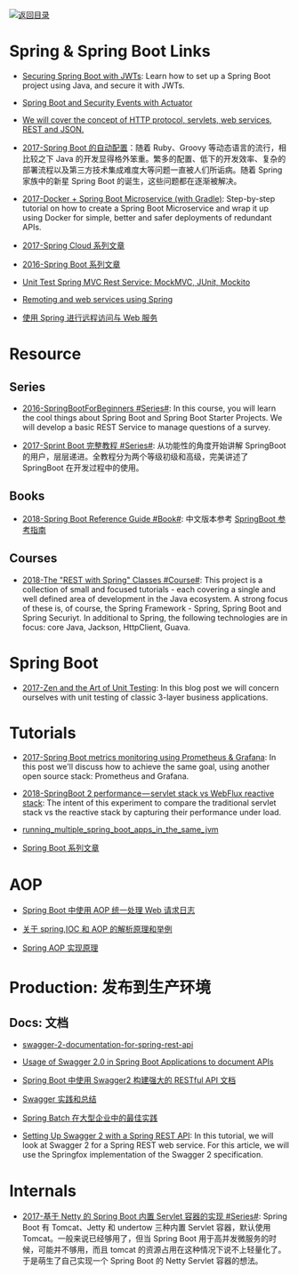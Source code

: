 [![返回目录](https://user-images.githubusercontent.com/5803001/38079637-ff0abcf0-3371-11e8-9b76-ad651620afc7.jpg)](https://github.com/wxyyxc1992/Awesome-Links)

# Spring & Spring Boot Links

- [Securing Spring Boot with JWTs](https://auth0.com/blog/securing-spring-boot-with-jwts/): Learn how to set up a Spring Boot project using Java, and secure it with JWTs.

- [Spring Boot and Security Events with Actuator](http://blog.codeleak.pl/2017/03/spring-boot-and-security-events-with-actuator.html)

- [We will cover the concept of HTTP protocol, servlets, web services, REST and JSON.](https://howtotrainyourjava.com/2017/03/09/spring-web-basics/)

- [2017-Spring Boot 的自动配置](http://www.tuicool.com/articles/zAfQjy3)：随着 Ruby、Groovy 等动态语言的流行，相比较之下 Java 的开发显得格外笨重。繁多的配置、低下的开发效率、复杂的部署流程以及第三方技术集成难度大等问题一直被人们所诟病。随着 Spring 家族中的新星 Spring Boot 的诞生，这些问题都在逐渐被解决。

- [2017-Docker + Spring Boot Microservice (with Gradle)](https://parg.co/bhg): Step-by-step tutorial on how to create a Spring Boot Microservice and wrap it up using Docker for simple, better and safer deployments of redundant APIs.

* [2017-Spring Cloud 系列文章](http://www.ityouknow.com/spring-cloud)

* [2016-Spring Boot 系列文章](http://www.ityouknow.com/spring-boot)

- [Unit Test Spring MVC Rest Service: MockMVC, JUnit, Mockito](http://memorynotfound.com/unit-test-spring-mvc-rest-service-junit-mockito/)

- [Remoting and web services using Spring](http://docs.spring.io/spring/docs/current/spring-framework-reference/html/remoting.html)

- [使用 Spring 进行远程访问与 Web 服务](http://www.cnblogs.com/zfc2201/p/3473974.html)

# Resource

## Series

- [2016-SpringBootForBeginners #Series#](https://github.com/in28minutes/SpringBootForBeginners): In this course, you will learn the cool things about Spring Boot and Spring Boot Starter Projects. We will develop a basic REST Service to manage questions of a survey.

* [2017-Sprint Boot 完整教程 #Series#](https://blog.csdn.net/column/details/13466.html): 从功能性的角度开始讲解 SpringBoot 的用户，层层递进。全教程分为两个等级初级和高级，完美讲述了 SpringBoot 在开发过程中的使用。

## Books

- [2018-Spring Boot Reference Guide #Book#](https://docs.spring.io/spring-boot/docs/2.1.x-SNAPSHOT/reference/html/): 中文版本参考 [SpringBoot 参考指南](https://www.gitbook.com/book/qbgbook/spring-boot-reference-guide-zh/details)

## Courses

- [2018-The "REST with Spring" Classes #Course#](https://github.com/eugenp/tutorials): This project is a collection of small and focused tutorials - each covering a single and well defined area of development in the Java ecosystem. A strong focus of these is, of course, the Spring Framework - Spring, Spring Boot and Spring Securiyt. In additional to Spring, the following technologies are in focus: core Java, Jackson, HttpClient, Guava.

# Spring Boot

- [2017-Zen and the Art of Unit Testing](http://marcin-chwedczuk.github.io/zen-and-the-art-of-unit-testing): In this blog post we will concern ourselves with unit testing of classic 3-layer business applications.

# Tutorials

- [2017-Spring Boot metrics monitoring using Prometheus & Grafana](https://parg.co/UV0): In this post we'll discuss how to achieve the same goal, using another open source stack: Prometheus and Grafana.

- [2018-SpringBoot 2 performance — servlet stack vs WebFlux reactive stack](https://parg.co/U7O): The intent of this experiment to compare the traditional servlet stack vs the reactive stack by capturing their performance under load.

* [running_multiple_spring_boot_apps_in_the_same_jvm](http://davidtanzer.net/running_multiple_spring_boot_apps_in_the_same_jvm)

- [Spring Boot 系列文章](http://blog.didispace.com/tag/spring-boot/)

# AOP

- [Spring Boot 中使用 AOP 统一处理 Web 请求日志](http://blog.didispace.com/springbootaoplog/)

- [关于 spring,IOC 和 AOP 的解析原理和举例](http://blog.sina.com.cn/s/blog_624a352c0101fo9j.html)

- [Spring AOP 实现原理](http://blog.csdn.net/moreevan/article/details/11977115)

# Production: 发布到生产环境

## Docs: 文档

- [swagger-2-documentation-for-spring-rest-api](http://www.baeldung.com/swagger-2-documentation-for-spring-rest-api)

- [Usage of Swagger 2.0 in Spring Boot Applications to document APIs](http://heidloff.net/article/usage-of-swagger-2-0-in-spring-boot-applications-to-document-apis/)

- [Spring Boot 中使用 Swagger2 构建强大的 RESTful API 文档](http://blog.didispace.com/springbootswagger2/)

- [Swagger 实践和总结](http://blog.sina.com.cn/s/blog_72ef7bea0102vpu7.html)

- [Spring Batch 在大型企业中的最佳实践](http://insights.thoughtworkers.org/spring-batch-best-practices/)

- [Setting Up Swagger 2 with a Spring REST API](http://www.baeldung.com/swagger-2-documentation-for-spring-rest-api): In this tutorial, we will look at Swagger 2 for a Spring REST web service. For this article, we will use the Springfox implementation of the Swagger 2 specification.

# Internals

- [2017-基于 Netty 的 Spring Boot 内置 Servlet 容器的实现 #Series#](https://parg.co/SCE): Spring Boot 有 Tomcat、Jetty 和 undertow 三种内置 Servlet 容器，默认使用 Tomcat。一般来说已经够用了，但当 Spring Boot 用于高并发微服务的时候，可能并不够用，而且 tomcat 的资源占用在这种情况下说不上轻量化了。于是萌生了自己实现一个 Spring Boot 的 Netty Servlet 容器的想法。

